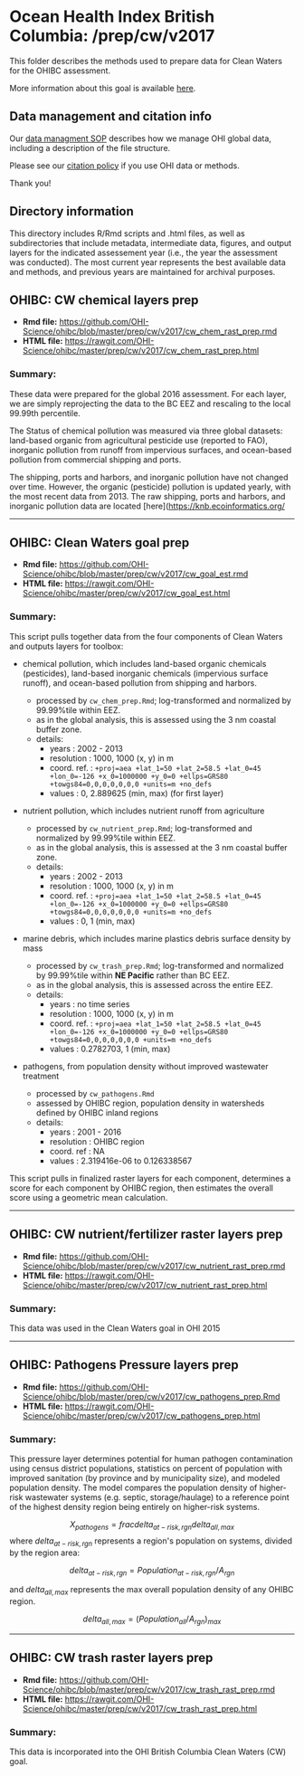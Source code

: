 # Ocean Health Index British Columbia: /prep/cw/v2017

This folder describes the methods used to prepare data for Clean Waters for the OHIBC assessment.

More information about this goal is available [here](http://ohi-science.org/goals/#clean-waters).

## Data management and citation info

Our [data managment SOP](https://rawgit.com/OHI-Science/ohiprep/master/src/dataOrganization_SOP.html) describes how we manage OHI global data, including a description of the file structure.

Please see our [citation policy](http://ohi-science.org/citation-policy/) if you use OHI data or methods.

Thank you!

## Directory information

This directory includes R/Rmd scripts and .html files, as well as subdirectories that include metadata, intermediate data, figures, and output layers for the indicated assessement year (i.e., the year the assessment was conducted).  The most current year represents the best available data and methods, and previous years are maintained for archival purposes.

## OHIBC: CW chemical layers prep

* __Rmd file:__ https://github.com/OHI-Science/ohibc/blob/master/prep/cw/v2017/cw_chem_rast_prep.rmd 
* __HTML file:__ https://rawgit.com/OHI-Science/ohibc/master/prep/cw/v2017/cw_chem_rast_prep.html

### Summary:

These data were prepared for the global 2016 assessment.  For each layer, we are simply reprojecting the data to the BC EEZ and rescaling to the local 99.99th percentile.

The Status of chemical pollution was measured via three global datasets: land-based organic from agricultural pesticide use (reported to FAO), inorganic pollution from runoff from impervious surfaces, and ocean-based pollution from commercial shipping and ports.

The shipping, ports and harbors, and inorganic pollution have not changed over time.  However, the organic (pesticide) pollution is updated yearly, with the most recent data from 2013.  The raw shipping, ports and harbors, and inorganic pollution data are located [here](https://knb.ecoinformatics.org/

-----

## OHIBC: Clean Waters goal prep

* __Rmd file:__ https://github.com/OHI-Science/ohibc/blob/master/prep/cw/v2017/cw_goal_est.rmd 
* __HTML file:__ https://rawgit.com/OHI-Science/ohibc/master/prep/cw/v2017/cw_goal_est.html

### Summary:

This script pulls together data from the four components of Clean Waters and outputs layers for toolbox:

* chemical pollution, which includes land-based organic chemicals (pesticides), land-based inorganic chemicals (impervious surface runoff), and ocean-based pollution from shipping and harbors.
    * processed by `cw_chem_prep.Rmd`; log-transformed and normalized by 99.99%tile within EEZ.
    * as in the global analysis, this is assessed using the 3 nm coastal buffer zone.
    * details: 
        * years       : 2002 - 2013
        * resolution  : 1000, 1000  (x, y) in m
        * coord. ref. : `+proj=aea +lat_1=50 +lat_2=58.5 +lat_0=45 +lon_0=-126 +x_0=1000000 +y_0=0 +ellps=GRS80 +towgs84=0,0,0,0,0,0,0 +units=m +no_defs` 
        * values      : 0, 2.889625  (min, max) (for first layer)
* nutrient pollution, which includes nutrient runoff from agriculture
    * processed by `cw_nutrient_prep.Rmd`; log-transformed and normalized by 99.99%tile within EEZ.
    * as in the global analysis, this is assessed at the 3 nm coastal buffer zone.
    * details: 
        * years       : 2002 - 2013
        * resolution  : 1000, 1000  (x, y) in m
        * coord. ref. : `+proj=aea +lat_1=50 +lat_2=58.5 +lat_0=45 +lon_0=-126 +x_0=1000000 +y_0=0 +ellps=GRS80 +towgs84=0,0,0,0,0,0,0 +units=m +no_defs` 
        * values      : 0, 1  (min, max)
* marine debris, which includes marine plastics debris surface density by mass
    * processed by `cw_trash_prep.Rmd`; log-transformed and normalized by 99.99%tile within __NE Pacific__ rather than BC EEZ.
    * as in the global analysis, this is assessed across the entire EEZ.
    * details: 
        * years       : no time series
        * resolution  : 1000, 1000  (x, y) in m
        * coord. ref. : `+proj=aea +lat_1=50 +lat_2=58.5 +lat_0=45 +lon_0=-126 +x_0=1000000 +y_0=0 +ellps=GRS80 +towgs84=0,0,0,0,0,0,0 +units=m +no_defs` 
        * values      : 0.2782703, 1  (min, max)

* pathogens, from population density without improved wastewater treatment
    * processed by `cw_pathogens.Rmd`
    * assessed by OHIBC region, population density in watersheds defined by OHIBC inland regions
    * details:
        * years      : 2001 - 2016
        * resolution : OHIBC region
        * coord. ref : NA
        * values     : 2.319416e-06 to 0.126338567

This script pulls in finalized raster layers for each component, determines a score for each component by OHIBC region, then estimates the overall score using a geometric mean calculation.

-----

## OHIBC: CW nutrient/fertilizer raster layers prep

* __Rmd file:__ https://github.com/OHI-Science/ohibc/blob/master/prep/cw/v2017/cw_nutrient_rast_prep.rmd 
* __HTML file:__ https://rawgit.com/OHI-Science/ohibc/master/prep/cw/v2017/cw_nutrient_rast_prep.html

### Summary:

This data was used in the Clean Waters goal in OHI 2015

-----

## OHIBC: Pathogens Pressure layers prep

* __Rmd file:__ https://github.com/OHI-Science/ohibc/blob/master/prep/cw/v2017/cw_pathogens_prep.Rmd 
* __HTML file:__ https://rawgit.com/OHI-Science/ohibc/master/prep/cw/v2017/cw_pathogens_prep.html

### Summary:

This pressure layer determines potential for human pathogen contamination using census district populations, statistics on percent of population with improved sanitation (by province and by municipality size), and modeled population density.  The model compares the population density of higher-risk wastewater systems (e.g. septic, storage/haulage) to a reference point of the highest density region being entirely on higher-risk systems.

$$X_{pathogens} = frac{delta_{at-risk,rgn}}{delta_{all,max}}$$
where $delta_{at-risk,rgn}$ represents a region's population on systems, divided by the region area:  

$$delta_{at-risk,rgn} = Population_{at-risk,rgn} / A_{rgn}$$ 

and $delta_{all,max}$ represents the max overall population density of any OHIBC region.

$$delta_{all,max} = (Population_{all} / A_{rgn})_{max}$$

-----

## OHIBC: CW trash raster layers prep

* __Rmd file:__ https://github.com/OHI-Science/ohibc/blob/master/prep/cw/v2017/cw_trash_rast_prep.rmd 
* __HTML file:__ https://rawgit.com/OHI-Science/ohibc/master/prep/cw/v2017/cw_trash_rast_prep.html

### Summary:

This data is incorporated into the OHI British Columbia Clean Waters (CW) goal.


